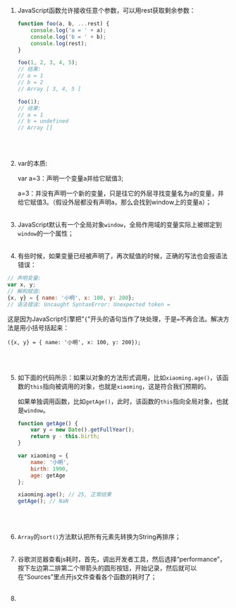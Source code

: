 1. JavaScript函数允许接收任意个参数，可以用rest获取剩余参数：

   ```javascript
   function foo(a, b, ...rest) {
       console.log('a = ' + a);
       console.log('b = ' + b);
       console.log(rest);
   }
   
   foo(1, 2, 3, 4, 5);
   // 结果:
   // a = 1
   // b = 2
   // Array [ 3, 4, 5 ]
   
   foo(1);
   // 结果:
   // a = 1
   // b = undefined
   // Array []
   ```

   <br><br> 

2. var的本质:

   var a=3：声明一个变量a并给它赋值3;

   a=3：并没有声明一个新的变量，只是往它的外层寻找变量名为a的变量，并给它赋值3。（假设外层都没有声明a，那么会找到window上的变量a）；<br><br> 

3. JavaScript默认有一个全局对象`window`，全局作用域的变量实际上被绑定到`window`的一个属性；<br><br>

4.  有些时候，如果变量已经被声明了，再次赋值的时候，正确的写法也会报语法错误：

   ```javascript
   // 声明变量:
   var x, y;
   // 解构赋值:
   {x, y} = { name: '小明', x: 100, y: 200};
   // 语法错误: Uncaught SyntaxError: Unexpected token =
   ```

   这是因为JavaScript引擎把"`{`"开头的语句当作了块处理，于是`=`不再合法。解决方法是用小括号括起来：

   ```
   ({x, y} = { name: '小明', x: 100, y: 200});
   ```

   <br><br> 

5. 如下面的代码所示：如果以对象的方法形式调用，比如`xiaoming.age()`，该函数的`this`指向被调用的对象，也就是`xiaoming`，这是符合我们预期的。

   如果单独调用函数，比如`getAge()`，此时，该函数的`this`指向全局对象，也就是`window`。

   ```javascript
   function getAge() {
       var y = new Date().getFullYear();
       return y - this.birth;
   }
   
   var xiaoming = {
       name: '小明',
       birth: 1990,
       age: getAge
   };
   
   xiaoming.age(); // 25, 正常结果
   getAge(); // NaN
   ```

   <br><br> 

6. `Array`的`sort()`方法默认把所有元素先转换为String再排序；<br><br> 

7. 谷歌浏览器查看js耗时，首先，调出开发者工具，然后选择“performance”，按下左边第二排第二个带箭头的圆形按钮，开始记录，然后就可以在“Sources”里点开js文件查看各个函数的耗时了；<br><br> 

8. 